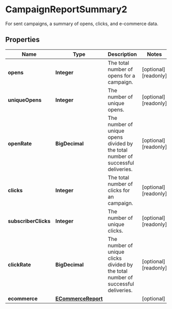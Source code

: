 

# CampaignReportSummary2

For sent campaigns, a summary of opens, clicks, and e-commerce data.

## Properties

| Name | Type | Description | Notes |
|------------ | ------------- | ------------- | -------------|
|**opens** | **Integer** | The total number of opens for a campaign. |  [optional] [readonly] |
|**uniqueOpens** | **Integer** | The number of unique opens. |  [optional] [readonly] |
|**openRate** | **BigDecimal** | The number of unique opens divided by the total number of successful deliveries. |  [optional] [readonly] |
|**clicks** | **Integer** | The total number of clicks for an campaign. |  [optional] [readonly] |
|**subscriberClicks** | **Integer** | The number of unique clicks. |  [optional] [readonly] |
|**clickRate** | **BigDecimal** | The number of unique clicks divided by the total number of successful deliveries. |  [optional] [readonly] |
|**ecommerce** | [**ECommerceReport**](ECommerceReport.md) |  |  [optional] |



